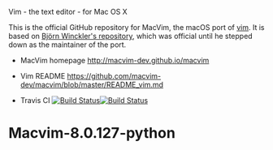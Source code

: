 Vim - the text editor - for Mac OS X

This is the official GitHub repository for MacVim, the macOS port of [vim](https://github.com/vim/vim). It is based on
[Björn Winckler's repository](https://github.com/b4winckler/macvim), which was official until he stepped down as the
maintainer of the port.

- MacVim homepage http://macvim-dev.github.io/macvim

- Vim README https://github.com/macvim-dev/macvim/blob/master/README_vim.md

- Travis CI <a href="https://travis-ci.org/macvim-dev/macvim"><img src="https://travis-ci.org/macvim-dev/macvim.svg?branch=master" alt="Build Status"></a><a href="https://travis-ci.org/macvim-dev/homebrew-macvim"><img src="https://travis-ci.org/macvim-dev/homebrew-macvim.svg?branch=master" alt="Build Status"></a>

# Macvim-8.0.127-python
